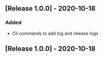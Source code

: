 ## [Release 1.0.0] - 2020-10-18
### Added
- Cli commands to add log and release logs

## [Release 1.0.0] - 2020-10-18

